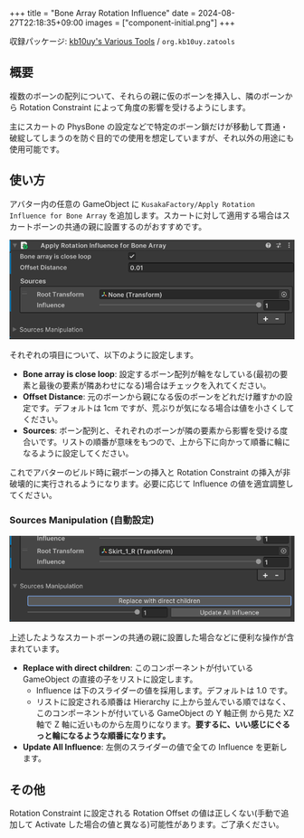 +++
title = "Bone Array Rotation Influence"
date = 2024-08-27T22:18:35+09:00
images = ["component-initial.png"]
+++

収録パッケージ: [kb10uy's Various Tools](https://github.com/kb10uy/kb10uy-zatools) / `org.kb10uy.zatools`

## 概要

複数のボーンの配列について、それらの親に仮のボーンを挿入し、隣のボーンから Rotation Constraint によって角度の影響を受けるようにします。

主にスカートの PhysBone の設定などで特定のボーン鎖だけが移動して貫通・破綻してしまうのを防ぐ目的での使用を想定していますが、それ以外の用途にも使用可能です。

## 使い方

アバター内の任意の GameObject に `KusakaFactory/Apply Rotation Influence for Bone Array` を追加します。スカートに対して適用する場合はスカートボーンの共通の親に設置するのがおすすめです。

![Component View](./component-initial.png?width=480px "コンポーネント追加直後の状態")

それぞれの項目について、以下のように設定します。

-   **Bone array is close loop**: 設定するボーン配列が輪をなしている(最初の要素と最後の要素が隣あわせになる)場合はチェックを入れてください。
-   **Offset Distance**: 元のボーンから親になる仮のボーンをどれだけ離すかの設定です。デフォルトは 1cm ですが、荒ぶりが気になる場合は値を小さくしてください。
-   **Sources**: ボーン配列と、それぞれのボーンが隣の要素から影響を受ける度合いです。リストの順番が意味をもつので、上から下に向かって順番に輪になるように設定してください。

これでアバターのビルド時に親ボーンの挿入と Rotation Constraint の挿入が非破壊的に実行されるようになります。必要に応じて Influence の値を適宜調整してください。

### Sources Manipulation (自動設定)

![Sources Manipulation](./sources-manipulation.png?width=480px "Sources Manipulation を開いた状態")

上述したようなスカートボーンの共通の親に設置した場合などに便利な操作が含まれています。

-   **Replace with direct children**: このコンポーネントが付いている GameObject の直接の子をリストに設定します。
    -   Influence は下のスライダーの値を採用します。デフォルトは 1.0 です。
    -   リストに設定される順番は Hierarchy に上から並んでいる順ではなく、このコンポーネントが付いている GameObject の Y 軸正側 から見た XZ 軸で Z 軸に近いものから左周りになります。**要するに、いい感じにぐるっと輪になるような順番になります。**
-   **Update All Influence**: 左側のスライダーの値で全ての Influence を更新します。

## その他

Rotation Constraint に設定される Rotation Offset の値は正しくない(手動で追加して Activate した場合の値と異なる)可能性があります。ご了承ください。
